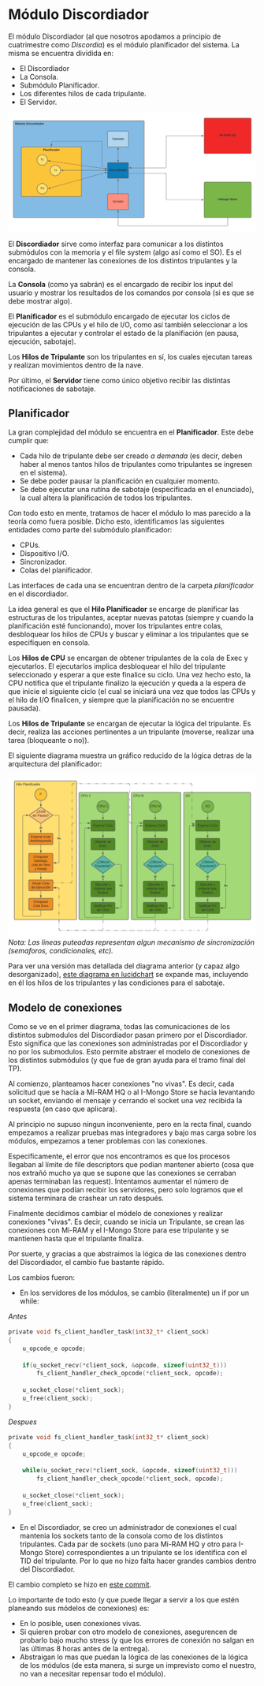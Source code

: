 # Módulo Discordiador

El módulo Discordiador (al que nosotros apodamos a principio de cuatrimestre como _Discordia_) es el módulo planificador del sistema. La misma se encuentra dividida en:

- El Discordiador
- La Consola.
- Submódulo Planificador.
- Los diferentes hilos de cada tripulante.
- El Servidor.

![ArqDiscordiador](./img/ArqDiscordiador.png)

El **Discordiador** sirve como interfaz para comunicar a los distintos submódulos con la memoria y el file system (algo así como el SO). Es el encargado de mantener las conexiones de los distintos tripulantes y la consola.

La **Consola** (como ya sabrán) es el encargado de recibir los input del usuario y mostrar los resultados de los comandos por consola (si es que se debe mostrar algo).

El **Planificador** es el submódulo encargado de ejecutar los ciclos de ejecución de las CPUs y el hilo de I/O, como así también seleccionar a los tripulantes a ejecutar y controlar el estado de la planifiación (en pausa, ejecución, sabotaje).

Los **Hilos de Tripulante** son los tripulantes en sí, los cuales ejecutan tareas y realizan movimientos dentro de la nave.

Por último, el **Servidor** tiene como único objetivo recibir las distintas notificaciones de sabotaje.

## Planificador

La gran complejidad del módulo se encuentra en el **Planificador**. Este debe cumplir que:

- Cada hilo de tripulante debe ser creado _a demanda_ (es decir, deben haber al menos tantos hilos de tripulantes como tripulantes se ingresen en el sistema).
- Se debe poder pausar la planificación en cualquier momento.
- Se debe ejecutar una rutína de sabotaje (especificada en el enunciado), la cual altera la planificación de todos los tripulantes.

Con todo esto en mente, tratamos de hacer el módulo lo mas parecido a la teoría como fuera posible. Dicho esto, identificamos las siguientes entidades como parte del submódulo planificador:

- CPUs.
- Dispositivo I/O.
- Sincronizador.
- Colas del planificador.

Las interfaces de cada una se encuentran dentro de la carpeta _planificador_ en el discordiador.

La idea general es que el **Hilo Planificador** se encarge de planificar las estructuras de los tripulantes, aceptar nuevas patotas (siempre y cuando la planificación esté funcionando), mover los tripulantes entre colas, desbloquear los hilos de CPUs y buscar y eliminar a los tripulantes que se especifiquen en consola.

Los **Hilos de CPU** se encargan de obtener tripulantes de la cola de Exec y ejecutarlos. El ejecutarlos implica desbloquear el hilo del tripulante seleccionado y esperar a que este finalice su ciclo. Una vez hecho esto, la CPU notifica que el tripulante finalizo la ejecución y queda a la espera de que inicie el siguiente ciclo (el cual se iniciará una vez que todos las CPUs y el hilo de I/O finalicen, y siempre que la planificación no se encuentre pausada).

Los **Hilos de Tripulante** se encargan de ejecutar la lógica del tripulante. Es decir, realiza las acciones pertinentes a un tripulante (moverse, realizar una tarea (bloqueante o no)).

El siguiente diagrama muestra un gráfico reducido de la lógica detras de la arquitectura del planificador:

![ArqPlanificador](./img/ArqPlanificador.png)
_Nota: Las lineas puteadas representan algun mecanismo de sincronización (semaforos, condicionales, etc)._

Para ver una versión mas detallada del diagrama anterior (y capaz algo desorganizado), [este diagrama en lucidchart](https://lucid.app/lucidchart/invitations/accept/inv_bf9e5e5b-9775-494b-a634-5d3ebddb9672?viewport_loc=-78%2C328%2C4489%2C1984%2C0_0) se expande mas, incluyendo en él los hilos de los tripulantes y las condiciones para el sabotaje.

## Modelo de conexiones

Como se ve en el primer diagrama, todas las comunicaciones de los distintos submodulos del Discordiador pasan primero por el Discordiador. Esto significa que las conexiones son administradas por el Discordiador y no por los submodulos. Esto permite abstraer el modelo de conexiones de los distintos submódulos (y que fue de gran ayuda para el tramo final del TP).

Al comienzo, planteamos hacer conexiones "no vivas". Es decir, cada solicitud que se hacía a Mi-RAM HQ o al I-Mongo Store se hacia levantando un socket, enviando el mensaje y cerrando el socket una vez recibida la respuesta (en caso que aplicara).

Al principio no supuso ningun inconveniente, pero en la recta final, cuando empezamos a realizar pruebas mas integradores y bajo mas carga sobre los módulos, empezamos a tener problemas con las conexiones.

Especificamente, el error que nos encontramos es que los procesos llegaban al límite de file descriptors que podian mantener abierto (cosa que nos extrañó mucho ya que se supone que las conexiones se cerraban apenas terminaban las request). Intentamos aumentar el número de conexiones que podían recibir los servidores, pero solo logramos que el sistema terminara de crashear un rato después.

Finalmente decidimos cambiar el módelo de conexiones y realizar conexiones "vivas". Es decir, cuando se inicia un Tripulante, se crean las conexiones con Mi-RAM y el I-Mongo Store para ese tripulante y se mantienen hasta que el tripulante finaliza.

Por suerte, y gracias a que abstraimos la lógica de las conexiones dentro del Discordiador, el cambio fue bastante rápido. 

Los cambios fueron:

* En los servidores de los módulos, se cambio (literalmente) un if por un while:

_Antes_
```C
private void fs_client_handler_task(int32_t* client_sock)
{
    u_opcode_e opcode;
    
    if(u_socket_recv(*client_sock, &opcode, sizeof(uint32_t)))
        fs_client_handler_check_opcode(*client_sock, opcode);

    u_socket_close(*client_sock);
    u_free(client_sock);
}
```

_Despues_
```C
private void fs_client_handler_task(int32_t* client_sock)
{
    u_opcode_e opcode;
    
    while(u_socket_recv(*client_sock, &opcode, sizeof(uint32_t)))
        fs_client_handler_check_opcode(*client_sock, opcode);

    u_socket_close(*client_sock);
    u_free(client_sock);
}
```

* En el Discordiador, se creo un administrador de conexiones el cual mantenia los sockets tanto de la consola como de los distintos tripulantes. Cada par de sockets (uno para Mi-RAM HQ y otro para I-Mongo Store) correspondientes a un tripulante se los identifica con el TID del tripulante. Por lo que no hizo falta hacer grandes cambios dentro del Discordiador.

El cambio completo se hizo en [este commit](#4579a287f2c6cf1f614e3220d6ca4aae5793504a).

Lo importante de todo esto (y que puede llegar a servir a los que estén planeando sus módelos de conexiones) es:

* En lo posible, usen conexiones vivas.
* Si quieren probar con otro modelo de conexiones, asegurencen de probarlo bajo mucho stress (y que los errores de conexión no salgan en las últimas 8 horas antes de la entrega).
* Abstraigan lo mas que puedan la lógica de las conexiones de la lógica de los módulos (de esta manera, si surge un imprevisto como el nuestro, no van a necesitar repensar todo el módulo).
